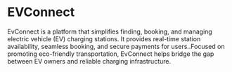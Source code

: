# EVConnect
EvConnect is a platform that simplifies finding, booking, and managing electric vehicle (EV) charging stations. It provides real-time station availability, seamless booking, and secure payments for users..Focused on promoting eco-friendly transportation, EvConnect helps bridge the gap between EV owners and reliable charging infrastructure.
